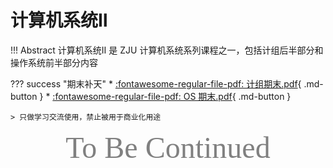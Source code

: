 # 计算机系统Ⅱ

!!! Abstract 
    计算机系统Ⅱ 是 ZJU 计算机系统系列课程之一，包括计组后半部分和操作系统前半部分内容

??? success "期末补天"
    * [:fontawesome-regular-file-pdf: 计组期末.pdf](/Notebook/files/计组期末.pdf){ .md-button }
    * [:fontawesome-regular-file-pdf: OS 期末.pdf](/Notebook/files/os期末.pdf){ .md-button }

    > 只做学习交流使用，禁止被用于商业化用途

<center><font face="JetBrains Mono" color=grey size=18>To Be Continued</font></center>

